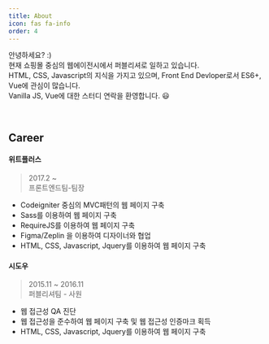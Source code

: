 ```yaml
---
title: About
icon: fas fa-info
order: 4
---
```


안녕하세요? :)<br>
현재 쇼핑몰 중심의 웹에이전시에서 퍼블리셔로 일하고 있습니다.<br>
HTML, CSS, Javascript의 지식을 가지고 있으며, Front End Devloper로서 ES6+, Vue에 관심이 많습니다.<br>
Vanilla JS, Vue에 대한 스터디 연락을 환영합니다. 😃

<br>

## Career


#### 위트플러스

> 2017.2 ~<br>
> 프론트엔드팀-팀장

- Codeigniter 중심의 MVC패턴의 웹 페이지 구축
- Sass를 이용하여 웹 페이지 구축
- RequireJS를 이용하여 웹 페이지 구축
- Figma/Zeplin 을 이용하여 디자이너와 협업
- HTML, CSS, Javascript, Jquery를 이용하여 웹 페이지 구축

#### 시도우

> 2015.11 ~ 2016.11<br>
> 퍼블리셔팀 - 사원

- 웹 접근성 QA 진단
- 웹 접근성을 준수하여 웹 페이지 구축 및 웹 접근성 인증마크 획득
- HTML, CSS, Javascript, Jquery를 이용하여 웹 페이지 구축
